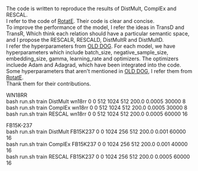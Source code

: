 The code is written to reproduce the results of DistMult, ComplEx and RESCAL.  
I refer to the code of [RotatE](https://github.com/DeepGraphLearning/KnowledgeGraphEmbedding).
Their code is clear and concise.  
To improve the performance of the model, I refer the ideas in TransD and TransR, Which think each relation should have a particular semantic space, and I propose the RESCALR, RESCALD, DistMultR and DistMultD.  
I refer the hyperparameters from [OLD DOG](https://openreview.net/forum?id=BkxSmlBFvr).
For each model, we have hyperparameters which include batch_size, negative_sample_size, embedding_size, gamma, 
learning_rate and optimizers. The optimizers incluede Adam and Adagrad, which have been integrated into the code. 
Some hyperparameters that aren't mentioned in [OLD DOG](https://openreview.net/forum?id=BkxSmlBFvr), I refer them from [RotatE](https://github.com/DeepGraphLearning/KnowledgeGraphEmbedding).  
Thank them for their contributions.
  
WN18RR  
bash run.sh train DistMult wn18rr 0 0 512 1024 512 200.0 0.0005 30000 8  
bash run.sh train ComplEx wn18rr 0 0 512 1024 512 200.0 0.0005 30000 8  
bash run.sh train RESCAL wn18rr 0 0 512 1024 512 200.0 0.0005 60000 16

FB15K-237  
bash run.sh train DistMult FB15K237 0 0 1024 256 512 200.0 0.001 60000 16  
bash run.sh train ComplEx FB15K237 0 0 1024 256 512 200.0 0.001 40000 16  
bash run.sh train RESCAL FB15K237 0 0 1024 256 512 200.0 0.0005 60000 16
